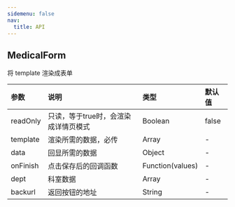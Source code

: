 ```yaml
---
sidemenu: false
nav:
  title: API
---
```


## MedicalForm

将 template 渲染成表单

|参数|说明|类型|默认值|
|:--|:--|:--|:--|
|readOnly|只读，等于true时，会渲染成详情页模式|Boolean|false|
|template|渲染所需的数据，必传|Array|-|
|data|回显所需的数据|Object|-|
|onFinish|点击保存后的回调函数|Function(values)|-|
|dept|科室数据|Array|-|
|backurl|返回按钮的地址|String|-|
